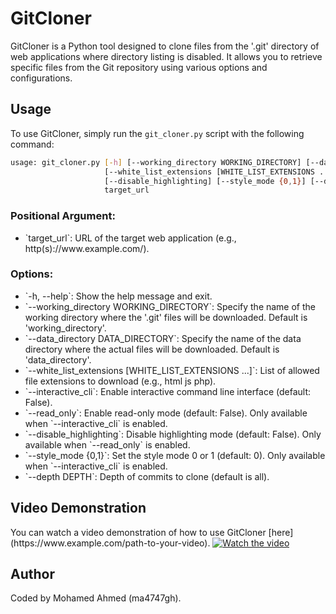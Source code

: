 # GitCloner
GitCloner is a Python tool designed to clone files from the '.git' directory of web applications where directory listing is disabled. It allows you to retrieve specific files from the Git repository using various options and configurations.

## Usage
To use GitCloner, simply run the `git_cloner.py` script with the following command:

```bash
usage: git_cloner.py [-h] [--working_directory WORKING_DIRECTORY] [--data_directory DATA_DIRECTORY]
                     [--white_list_extensions [WHITE_LIST_EXTENSIONS ...]] [--interactive_cli] [--read_only]
                     [--disable_highlighting] [--style_mode {0,1}] [--depth DEPTH]
                     target_url
```

### Positional Argument:
- \`target_url\`: URL of the target web application (e.g., http(s)://www\.example\.com/).

### Options:
- \`-h, --help\`: Show the help message and exit.
- \`--working_directory WORKING_DIRECTORY\`: Specify the name of the working directory where the '.git' files will be downloaded. Default is 'working_directory'.
- \`--data_directory DATA_DIRECTORY\`: Specify the name of the data directory where the actual files will be downloaded. Default is 'data_directory'.
- \`--white_list_extensions [WHITE_LIST_EXTENSIONS ...]\`: List of allowed file extensions to download (e.g., html js php).
- \`--interactive_cli\`: Enable interactive command line interface (default: False).
- \`--read_only\`: Enable read-only mode (default: False). Only available when \`--interactive_cli\` is enabled.
- \`--disable_highlighting\`: Disable highlighting mode (default: False). Only available when \`--read_only\` is enabled.
- \`--style_mode {0,1}\`: Set the style mode 0 or 1 (default: 0). Only available when \`--interactive_cli\` is enabled.
- \`--depth DEPTH\`: Depth of commits to clone (default is all).

## Video Demonstration
You can watch a video demonstration of how to use GitCloner \[here\]\(https://www\.example\.com/path-to-your-video\).
[![Watch the video](https://raw.githubusercontent.com/yourusername/yourrepository/main/assets/thumbnail.jpg)](https://raw.githubusercontent.com/yourusername/yourrepository/main/assets/video.mp4)

## Author
Coded by Mohamed Ahmed (ma4747gh).

